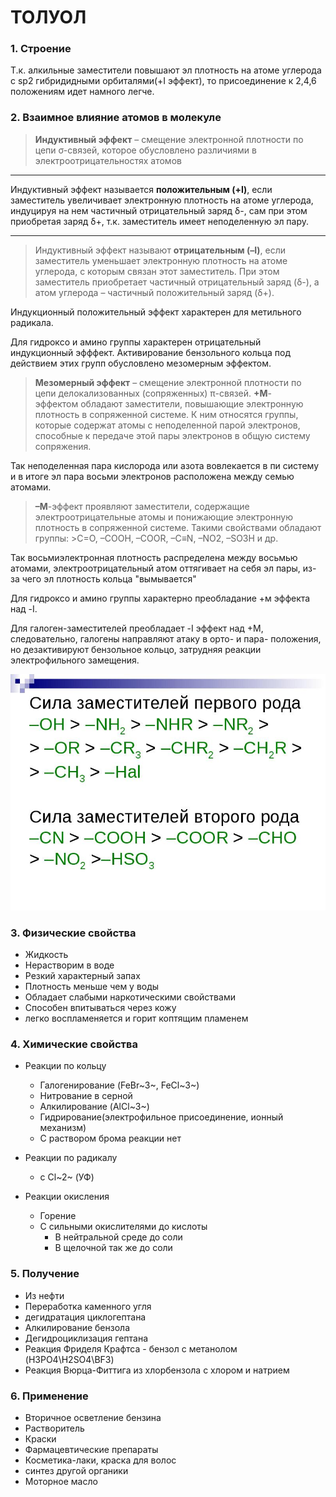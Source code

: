 # ТОЛУОЛ
### 1. Строение
Т.к. алкильные заместители повышают эл плотность на атоме углерода с sp2 гибридидными орбиталями(+I эффект), то присоединение к 2,4,6 положениям идет намного легче. 
### 2. Взаимное влияние атомов в молекуле
>**Индуктивный эффект** – смещение электронной плотности по цепи σ-связей, которое обусловлено различиями в электроотрицательностях атомов
***	
Индуктивный эффект называется **положительным (+I)**, если заместитель увеличивает электронную плотность на атоме углерода, индуцируя на нем частичный отрицательный заряд δ-, сам при этом приобретая заряд δ+, т.к. заместитель имеет неподеленную эл пару.
***
>Индуктивный эффект называют **отрицательным (–I)**, если заместитель уменьшает электронную плотность на атоме углерода, с которым связан этот заместитель. При этом заместитель приобретает частичный отрицательный заряд (δ-), а атом углерода – частичный положительный заряд (δ+).

Индукционный положительный эффект характерен для метильного радикала.

Для гидроксо и амино группы характерен отрицательный индукционный эфффект. 
Активирование бензольного кольца под действием этих групп обусловлено мезомерным эффектом. 
> **Мезомерный эффект** – смещение электронной плотности по цепи делокализованных (сопряженных) π-связей.
> **+М**-эффектом обладают заместители, повышающие электронную плотность в сопряженной системе. К ним относятся группы, которые содержат атомы с неподеленной парой электронов, способные к передаче этой пары электронов в общую систему сопряжения.

Так неподеленная пара кислорода или азота вовлекается в пи систему и в итоге эл пара восьми электронов расположена между семью атомами. 
> **–М**-эффект проявляют заместители, содержащие электроотрицательные атомы и понижающие электронную плотность в сопряженной системе. Такими свойствами обладают группы: >C=O, –COOH, –COOR, –C≡N, –NO2, –SO3H и др.
> 
Так восьмиэлектронная плотность распределена между восьмью атомами, электроотрицательный атом оттягивает на себя эл пары, из-за чего эл плотность кольца "вымывается"

Для гидроксо и амино группы характерно преобладание +м эффекта над -I.

Для галоген-заместителей преобладает -I эффект над +М, следовательно, галогены направляют атаку в орто- и пара- положения, но дезактивируют бензольное кольцо, затрудняя реакции электрофильного замещения. 

![hhh](Картинки/Билет_7/007.jpg)


### 3. Физические свойства
- Жидкость
- Нерастворим в воде
- Резкий характерный запах
- Плотность меньше чем у воды
- Обладает слабыми наркотическими свойствами
- Способен впитываться через кожу
- легко воспламеняется и горит коптящим пламенем

### 4. Химические свойства
- Реакции по кольцу
    - Галогенирование (FeBr~3~, FeCl~3~)
	 - Нитрование в серной
	 - Алкилирование (AlCl~3~)
	 - Гидрирование(электрофильное присоединение, ионный механизм)
	 - С раствором брома реакции нет
	
- Реакции по радикалу
	 - с Cl~2~ (УФ)
	 
- Реакции окисления
	 - Горение
	 - С сильными окислителями до кислоты
	    - В нейтральной среде до соли
	    - В щелочной так же до соли
### 5. Получение
- Из нефти
- Переработка каменного угля
- дегидратация циклогептана
- Алкилирование бензола 
- Дегидроциклизация гептана
- Реакция Фриделя Крафтса - бензол с метанолом (H3PO4\H2SO4\BF3)
- Реакция Вюрца-Фиттига из хлорбензола с хлором и натрием 
	
### 6. Применение
- Вторичное осветление бензина
- Растворитель
- Краски 
- Фармацевтические препараты
- Косметика-лаки, краска для волос
- синтез другой органики
- Моторное масло

